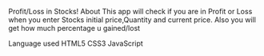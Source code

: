 Profit/Loss in Stocks!
About
This app will check if you are in Profit or Loss when you enter Stocks initial price,Quantity and current price. Also you will get how much percentage u gained/lost

Language used
HTML5
CSS3
JavaScript